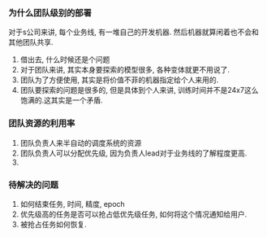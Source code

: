 ### 为什么团队级别的部署

对于s公司来讲, 每个业务线, 有一堆自己的开发机器. 然后机器就算闲着也不会和其他团队共享.

1. 借出去, 什么时候还是个问题
2. 对于团队来讲, 其实本身要探索的模型很多, 各种变体就更不用说了.
3. 团队为了方便使用, 其实是将价值不菲的机器指定给个人来用的.
4. 团队要探索的问题是很多的, 但是具体到个人来讲, 训练时间并不是24x7这么饱满的.这其实是一个矛盾.

### 团队资源的利用率
1. 团队负责人来半自动的调度系统的资源
2. 团队负责人可以分配优先级, 因为负责人lead对于业务线的了解程度更高.
3. 


### 待解决的问题
1. 如何结束任务, 时间, 精度, epoch
2. 优先级高的任务是否可以抢占低优先级任务, 如何将这个情况通知给用户.
3. 被抢占任务如何恢复.


